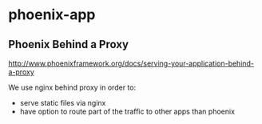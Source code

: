 # phoenix-app

## Phoenix Behind a Proxy

http://www.phoenixframework.org/docs/serving-your-application-behind-a-proxy

We use nginx behind proxy in order to:

* serve static files via nginx
* have option to route part of the traffic to other apps than phoenix
